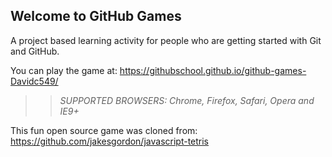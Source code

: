 ## Welcome to GitHub Games

A project based learning activity for people who are getting started with Git and GitHub.

You can play the game at: https://githubschool.github.io/github-games-Davidc549/

>> _*SUPPORTED BROWSERS*: Chrome, Firefox, Safari, Opera and IE9+_

This fun open source game was cloned from: https://github.com/jakesgordon/javascript-tetris
